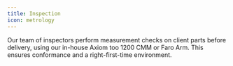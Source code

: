 ```yaml
---
title: Inspection
icon: metrology
---
```


Our team of inspectors perform measurement checks on client parts before delivery, using our in-house Axiom too 1200 CMM or Faro Arm. This ensures conformance and a right-first-time environment.
